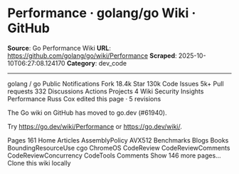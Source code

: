 # Performance · golang/go Wiki · GitHub

**Source**: Go Performance Wiki
**URL**: https://github.com/golang/go/wiki/Performance
**Scraped**: 2025-10-10T06:27:08.124170
**Category**: dev_code

---

golang
/
go
Public
Notifications
Fork 18.4k
 Star 130k
Code
Issues
5k+
Pull requests
332
Discussions
Actions
Projects
4
Wiki
Security
Insights
Performance
Russ Cox edited this page  · 5 revisions

The Go wiki on GitHub has moved to go.dev (#61940).

Try https://go.dev/wiki/Performance or https://go.dev/wiki/.

Pages 161
Home
Articles
AssemblyPolicy
AVX512
Benchmarks
Blogs
Books
BoundingResourceUse
cgo
ChromeOS
CodeReview
CodeReviewComments
CodeReviewConcurrency
CodeTools
Comments
Show 146 more pages…
Clone this wiki locally

